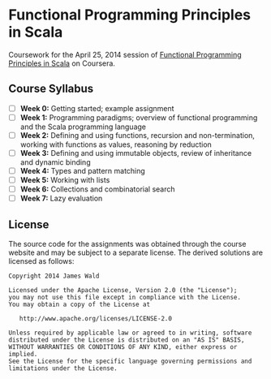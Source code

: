 Functional Programming Principles in Scala
==========================================

Coursework for the April 25, 2014 session of [Functional Programming Principles in Scala][1] on
Coursera.

Course Syllabus
---------------

- [ ] **Week 0:** Getting started; example assignment
- [ ] **Week 1:** Programming paradigms; overview of functional programming and the Scala
 programming language
- [ ] **Week 2:** Defining and using functions, recursion and non-termination, working with
 functions as values, reasoning by reduction
- [ ] **Week 3:** Defining and using immutable objects, review of inheritance and dynamic
 binding
- [ ] **Week 4:** Types and pattern matching
- [ ] **Week 5:** Working with lists
- [ ] **Week 6:** Collections and combinatorial search
- [ ] **Week 7:** Lazy evaluation

License
-------

The source code for the assignments was obtained through the course website and may be subject to a
separate license. The derived solutions are licensed as follows:

    Copyright 2014 James Wald

    Licensed under the Apache License, Version 2.0 (the "License");
    you may not use this file except in compliance with the License.
    You may obtain a copy of the License at

       http://www.apache.org/licenses/LICENSE-2.0

    Unless required by applicable law or agreed to in writing, software
    distributed under the License is distributed on an "AS IS" BASIS,
    WITHOUT WARRANTIES OR CONDITIONS OF ANY KIND, either express or implied.
    See the License for the specific language governing permissions and
    limitations under the License.

[1]: https://www.coursera.org/course/progfun
